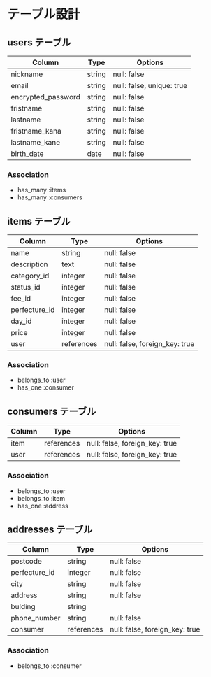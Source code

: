 # テーブル設計

## users テーブル

| Column             | Type   | Options                   |
| ------------------ | ------ | --------------------------|
| nickname           | string | null: false               |
| email              | string | null: false, unique: true |
| encrypted_password | string | null: false               |
| fristname          | string | null: false               |
| lastname           | string | null: false               |
| fristname_kana     | string | null: false               |
| lastname_kane      | string | null: false               |
| birth_date         | date   | null: false               |

### Association

- has_many :items
- has_many :consumers

## items テーブル

| Column        | Type       | Options                        |
| ------------- | ---------- | ------------------------------ |
| name          | string     | null: false                    |
| description   | text       | null: false                    |
| category_id   | integer    | null: false                    |
| status_id     | integer    | null: false                    |
| fee_id        | integer    | null: false                    |
| perfecture_id | integer    | null: false                    |
| day_id        | integer    | null: false                    |
| price         | integer    | null: false                    |
| user          | references | null: false, foreign_key: true |

### Association

- belongs_to :user
- has_one :consumer

## consumers テーブル

| Column       | Type       | Options                        |
| ------------ | ---------- | ------------------------------ |
| item         | references | null: false, foreign_key: true |
| user         | references | null: false, foreign_key: true |

### Association

- belongs_to :user
- belongs_to :item
- has_one :address

## addresses テーブル

| Column        | Type       | Options                        |
| ------------- | ---------- | ------------------------------ |
| postcode      | string     | null: false                    |
| perfecture_id | integer    | null: false                    |
| city          | string     | null: false                    |
| address       | string     | null: false                    |
| bulding       | string     |                                |
| phone_number  | string     | null: false                    |
| consumer      | references | null: false, foreign_key: true |


### Association

- belongs_to :consumer